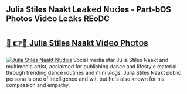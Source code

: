 ## Julia Stiles Naakt Le𝚊k𝚎d N𝚞𝚍es - Part-bOS Photos Vid𝚎o Le𝚊ks REoDC

# <h2><a href="http://fb4vtj.evod.top/?m=Julia+Stiles+Naakt">🔗 👉🔴 Julia Stiles Naakt Vid𝚎o Ph𝚘t𝚘s</a></h2>

[![Julia Stiles Naakt N𝚞d𝚎s](https://i.imgur.com/8V9OHl7.gif)](http://fb4vtj.evod.top/?m=Julia+Stiles+Naakt)
Social media star Julia Stiles Naakt and multimedia artist, acclaimed for publishing dance and lifestyle material through trending dance routines and mini vlogs. Julia Stiles Naakt public persona is one of intelligence and wit, but he's also known for his compassion and empathy. 
